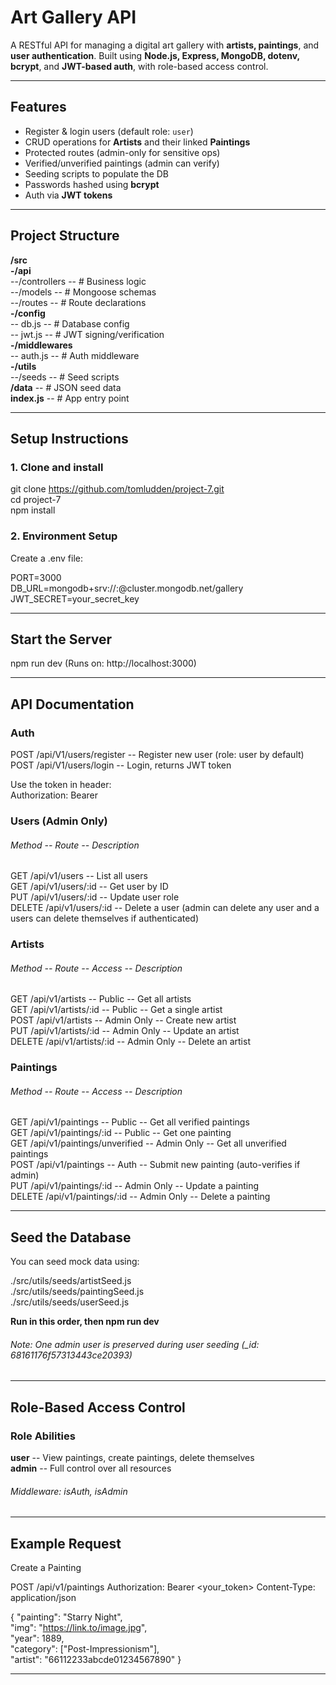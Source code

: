 # Art Gallery API

A RESTful API for managing a digital art gallery with **artists, paintings**, and **user authentication**. Built using **Node.js, Express, MongoDB, dotenv, bcrypt**, and **JWT-based auth**, with role-based access control.

---

## Features

- Register & login users (default role: `user`)
- CRUD operations for **Artists** and their linked **Paintings**
- Protected routes (admin-only for sensitive ops)
- Verified/unverified paintings (admin can verify)
- Seeding scripts to populate the DB
- Passwords hashed using **bcrypt**
- Auth via **JWT tokens**

---

## Project Structure

**/src**\
**-/api**\
--/controllers -- # Business logic\
--/models -- # Mongoose schemas\
--/routes -- # Route declarations\
**-/config**\
-- db.js -- # Database config\
-- jwt.js -- # JWT signing/verification\
**-/middlewares**\
-- auth.js -- # Auth middleware\
**-/utils**\
--/seeds -- # Seed scripts\
**/data** -- # JSON seed data\
**index.js** -- # App entry point

---

## Setup Instructions

### 1. Clone and install

git clone https://github.com/tomludden/project-7.git \
cd project-7\
npm install

### 2. Environment Setup

Create a .env file:

PORT=3000\
DB_URL=mongodb+srv://<username>:<password>@cluster.mongodb.net/gallery\
JWT_SECRET=your_secret_key

---

## Start the Server

npm run dev (Runs on: http://localhost:3000)

---

## API Documentation

### Auth

POST /api/V1/users/register -- Register new user (role: user by default)\
POST /api/V1/users/login -- Login, returns JWT token

Use the token in header:\
Authorization: Bearer <token>

### Users (Admin Only)

###### Method -- Route -- Description

GET /api/v1/users -- List all users\
GET /api/v1/users/:id -- Get user by ID\
PUT /api/v1/users/:id -- Update user role\
DELETE /api/v1/users/:id -- Delete a user (admin can delete any user and a users can delete themselves if authenticated)

### Artists

###### Method -- Route -- Access -- Description

GET /api/v1/artists -- Public -- Get all artists\
GET /api/v1/artists/:id -- Public -- Get a single artist\
POST /api/v1/artists -- Admin Only -- Create new artist\
PUT /api/v1/artists/:id -- Admin Only -- Update an artist\
DELETE /api/v1/artists/:id -- Admin Only -- Delete an artist

### Paintings

###### Method -- Route -- Access -- Description

GET /api/v1/paintings -- Public -- Get all verified paintings\
GET /api/v1/paintings/:id -- Public -- Get one painting\
GET /api/v1/paintings/unverified -- Admin Only -- Get all unverified paintings\
POST /api/v1/paintings -- Auth -- Submit new painting (auto-verifies if admin)\
PUT /api/v1/paintings/:id -- Admin Only -- Update a painting\
DELETE /api/v1/paintings/:id -- Admin Only -- Delete a painting

---

## Seed the Database

You can seed mock data using:

./src/utils/seeds/artistSeed.js\
./src/utils/seeds/paintingSeed.js\
./src/utils/seeds/userSeed.js

**Run in this order, then npm run dev**

###### Note: One admin user is preserved during user seeding (\_id: 68161176f57313443ce20393)

---

## Role-Based Access Control

### Role Abilities

**user** -- View paintings, create paintings, delete themselves\
**admin** -- Full control over all resources

###### Middleware: isAuth, isAdmin

---

## Example Request

Create a Painting

POST /api/v1/paintings
Authorization: Bearer <your_token>
Content-Type: application/json

{
"painting": "Starry Night", \
"img": "https://link.to/image.jpg", \
"year": 1889, \
"category": ["Post-Impressionism"], \
"artist": "66112233abcde01234567890"
}

---
